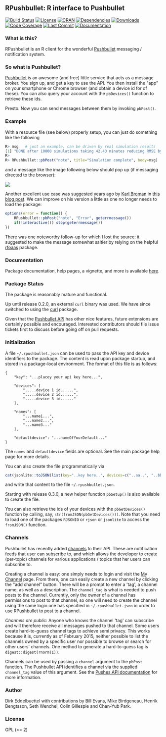 ## RPushbullet: R interface to Pushbullet

[![Build Status](https://travis-ci.org/eddelbuettel/rpushbullet.svg)](https://travis-ci.org/eddelbuettel/rpushbullet) 
[![License](https://img.shields.io/badge/license-GPL%20%28%3E=%202%29-brightgreen.svg?style=flat)](https://www.gnu.org/licenses/gpl-2.0.html)
[![CRAN](https://www.r-pkg.org/badges/version/RPushbullet)](https://cran.r-project.org/package=RPushbullet)
[![Dependencies](https://tinyverse.netlify.com/badge/RPushbullet)](https://cran.r-project.org/package=RPushbullet)
[![Downloads](https://cranlogs.r-pkg.org/badges/RPushbullet?color=brightgreen)](https://www.r-pkg.org/pkg/RPushbullet)
[![Code Coverage](https://codecov.io/gh/eddelbuettel/rpushbullet/graph/badge.svg)](https://codecov.io/gh/eddelbuettel/rpushbullet)
[![Last Commit](https://img.shields.io/github/last-commit/eddelbuettel/rpushbullet)](https://github.com/eddelbuettel/rpushbullet)
[![Documentation](https://img.shields.io/badge/documentation-is_here-blue)](https://eddelbuettel.github.io/rpushbullet/)

### What is this?

RPushbullet is an R client for the wonderful
[Pushbullet](https://www.pushbullet.com) messaging / notification system.

### So what is Pushbullet?

[Pushbullet](https://www.pushbullet.com) is an awesome (and free) little
service that acts as a message broker. You sign up, and get a key to use the
API.  You then install the "app" on your smartphone or Chrome browser (and
obtain a device id for of these). You can also query your account with the
`pbDevices()` function to retrieve these ids.

Presto. Now you can send messages between them by invoking `pbPost()`.

### Example 

With a resource file (see below) properly setup, you can just do something like the following

```r
R> msg   # just an example, can be driven by real simulation results  
[1] "DONE after 10000 simulations taking 42.43 minutes reducing RMSE by  7.89 percent"  
R>  
R> RPushbullet::pbPost("note", title="Simulation complete", body=msg)  
```

and a message like the image following below should pop up (if messaging directed to the browser):

![](https://github.com/eddelbuettel/rpushbullet/raw/master/attic/rpushbullet_message.png)  

Another excellent use case was suggested years ago by [Karl Broman](https://kbroman.org/) in 
[this blog post](https://kbroman.wordpress.com/2014/09/04/error-notifications-from-r/). We can 
improve on his version a little as one no longer needs to load the package:

```r
options(error = function() { 
    RPushbullet::pbPost("note", "Error", geterrmessage())
    if(!interactive()) stop(geterrmessage())
})
```

There was one noteworthy follow-up for which I lost the source: it suggested to make the message 
somewhat saltier by relying on the helpful [rfoaas](https://dirk.eddelbuettel.com/code/rfoaas.html) package.

### Documentation

Package documentation, help pages, a vignette, and more is available
[here](https://eddelbuettel.github.io/rpushbullet/).


### Package Status

The package is reasonably mature and functional. 

Up until release 0.2.0, an external `curl` binary was used. We have since switched to using
the [curl](https://cran.r-project.org/package=curl) package.

Given that the [Pushbullet API](https://docs.pushbullet.com/) has other nice features, future 
extensions are certainly possible and encouraged.  Interested contributors should file issue 
tickets first to discuss before going off on pull requests.

### Initialization

A file `~/.rpushbullet.json` can be used to pass the API key and device
identifiers to the package.  The content is read upon package startup, and
stored in a package-local environment. The format of this file is as follows:
```
{ 
    "key": "...placey your api key here...",

    "devices": [ 
        ".....device 1 id......",
        ".....device 2 id......",
        ".....device 3 id......"
    ],

    "names": [
        "...name1...",
        "...name2...",
        "...name3..."
    ],

    "defaultdevice": "...nameOfYourDefault..."
}
```

The `names` and `defaultdevice` fields are optional. See the main package
help page for more details.

You can also create the file programmatically via

```r
cat(jsonlite::toJSON(list(key="..key here..", devices=c("..aa..", "..bb.."))))
```

and write that content to the file `~/.rpushbullet.json`.

Starting with release 0.3.0, a new helper function `pbSetup()` is also
available to create the file.

You can also retrieve the ids of your devices with the `pbGetDevices()`
function by calling, say, `str(fromJSON(pbGetDevices()))`.  Note that you
need to load one of the packages `RJSONIO` or `rjson` or `jsonlite` to access
the `fromJSON()` function.

### Channels

Pushbullet has recently added [channels](https://www.pushbullet.com/channels)
to their API. These are notification feeds that user can subscribe to, and
which allows the developer to create (per-topic) channels for various
applications / topics that her users can subscribe to.

Creating a channel is easy: one simply needs to login and visit the
[My Channel](https://www.pushbullet.com/my-channel) page. From there, one
can easily create a new channel by clicking the "add channel" button. There
will be a prompt to enter a 'tag', a channel name, as well as a
description. The `channel_tag` is what is needed to push posts to the
channel. Currently, only the owner of a channel has permissions to post to
that channel, so one will need to create the channel using the same login one
has specified in `~/.rpushbullet.json` in order to use RPushbullet to post to
a channel.

_Channels are public_: Anyone who knows the channel 'tag' can subscribe and
will therefore receive all messages pushed to that channel. Some users create
hard-to-guess channel tags to achieve semi privacy. This works because it is,
currently as of February 2015, neither possible to list the channels owned by
a specific user nor possible to browse or search for other users' channels.
One method to generate a hard-to-guess tag is `digest::digest(rnorm(1))`.

Channels can be used by passing a `channel` argument to the `pbPost`
function. The Pushbullet API identifies a channel via the
supplied `channel_tag` value of this argument. See the
[Pushes API documentation](https://docs.pushbullet.com/) for more
information.

### Author

Dirk Eddelbuettel with contributions by Bill Evans, Mike Birdgeneau, Henrik
Bengtsson, Seth Wenchel, Colin Gillespie and Chan-Yub Park.

### License

GPL (>= 2)

